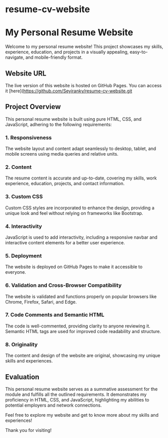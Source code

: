 # resume-cv-website

# My Personal Resume Website

Welcome to my personal resume website! This project showcases my skills, experience, education, and projects in a visually appealing, easy-to-navigate, and mobile-friendly format.

## Website URL

The live version of this website is hosted on GitHub Pages. You can access it [here](https://github.com/Seyiranky/resume-cv-website.git

## Project Overview

This personal resume website is built using pure HTML, CSS, and JavaScript, adhering to the following requirements:

### 1. Responsiveness
The website layout and content adapt seamlessly to desktop, tablet, and mobile screens using media queries and relative units.

### 2. Content
The resume content is accurate and up-to-date, covering my skills, work experience, education, projects, and contact information.

### 3. Custom CSS
Custom CSS styles are incorporated to enhance the design, providing a unique look and feel without relying on frameworks like Bootstrap.

### 4. Interactivity
JavaScript is used to add interactivity, including a responsive navbar and interactive content elements for a better user experience.

### 5. Deployment
The website is deployed on GitHub Pages to make it accessible to everyone.

### 6. Validation and Cross-Browser Compatibility
The website is validated and functions properly on popular browsers like Chrome, Firefox, Safari, and Edge.

### 7. Code Comments and Semantic HTML
The code is well-commented, providing clarity to anyone reviewing it. Semantic HTML tags are used for improved code readability and structure.

### 8. Originality
The content and design of the website are original, showcasing my unique skills and experiences.

## Evaluation

This personal resume website serves as a summative assessment for the module and fulfills all the outlined requirements. It demonstrates my proficiency in HTML, CSS, and JavaScript, highlighting my abilities to potential employers and network connections.

Feel free to explore my website and get to know more about my skills and experiences!

Thank you for visiting!